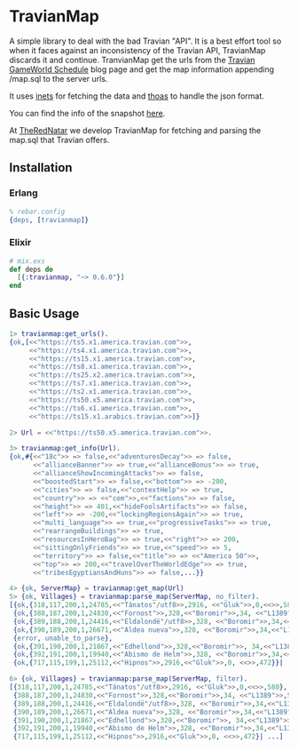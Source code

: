 # TravianMap

A simple library to deal with the bad Travian "API". It is a best effort tool so when it faces against
an inconsistency of the Travian API, TravianMap discards it and continue. TranvianMap get the urls from the
[Travian GameWorld Schedule](https://blog.travian.com/gameworld-schedule) blog page and get the map information appending /map.sql to the
server urls.

It uses [inets](https://www.erlang.org/doc/man/inets.html) for fetching the data and [thoas](https://github.com/lpil/thoas) to handle the json format.

You can find the info of the snapshot [here](https://github.com/SirWerto/travianmap/blob/master/src/travianmap_mapline.erl#L24).

At [TheRedNatar](https://www.therednatar.com/) we develop TravianMap for fetching and parsing the map.sql that Travian offers.


## Installation

### Erlang

```erlang
% rebar.config
{deps, [travianmap]}
```


### Elixir

```elixir
# mix.exs
def deps do
  [{:travianmap, "~> 0.6.0"}]
end
```



## Basic Usage

```erlang
1> travianmap:get_urls().
{ok,[<<"https://ts5.x1.america.travian.com">>,
     <<"https://ts4.x1.america.travian.com">>,
     <<"https://ts15.x1.america.travian.com">>,
     <<"https://ts8.x1.america.travian.com">>,
     <<"https://ts25.x2.america.travian.com">>,
     <<"https://ts7.x1.america.travian.com">>,
     <<"https://ts2.x1.america.travian.com">>,
     <<"https://ts50.x5.america.travian.com">>,
     <<"https://ts6.x1.america.travian.com">>,
     <<"https://ts15.x1.arabics.travian.com">>]}

2> Url = <<"https://ts50.x5.america.travian.com">>.

3> travianmap:get_info(Url).
{ok,#{<<"18c">> => false,<<"adventuresDecay">> => false,
      <<"allianceBanner">> => true,<<"allianceBonus">> => true,
      <<"allianceShowIncomingAttacks">> => false,
      <<"boostedStart">> => false,<<"bottom">> => -200,
      <<"cities">> => false,<<"contextHelp">> => true,
      <<"country">> => <<"com">>,<<"factions">> => false,
      <<"height">> => 401,<<"hideFoolsArtifacts">> => false,
      <<"left">> => -200,<<"lockingRegionsAgain">> => true,
      <<"multi_language">> => true,<<"progressiveTasks">> => true,
      <<"rearrangeBuildings">> => true,
      <<"resourcesInHeroBag">> => true,<<"right">> => 200,
      <<"sittingOnlyFriends">> => true,<<"speed">> => 5,
      <<"territory">> => false,<<"title">> => <<"America 50">>,
      <<"top">> => 200,<<"travelOverTheWorldEdge">> => true,
      <<"tribesEgyptiansAndHuns">> => false,...}}

4> {ok, ServerMap} = travianmap:get_map(Url)
5> {ok, Villages} = travianmap:parse_map(ServerMap, no_filter).
[{ok,{318,117,200,1,24785,<<"Tánatos"/utf8>>,2916, <<"Gluk">>,0,<<>>,580}},
 {ok,{388,187,200,1,24830,<<"Fornost">>,328,<<"Boromir">>,34, <<"L1389">>,542}},
 {ok,{389,188,200,1,24416,<<"Eldalondë"/utf8>>,328, <<"Boromir">>,34,<<"L1389">>,711}},
 {ok,{390,189,200,1,26671,<<"Aldea nueva">>,328, <<"Boromir">>,34,<<"L1389">>,98}},
 {error, unable_to_parse},
 {ok,{391,190,200,1,21867,<<"Edhellond">>,328,<<"Boromir">>, 34,<<"L1389">>,844}},
 {ok,{392,191,200,1,19940,<<"Abismo de Helm">>,328, <<"Boromir">>,34,<<"L1389">>,1009}},
 {ok,{717,115,199,1,25112,<<"Hipnos">>,2916,<<"Gluk">>,0, <<>>,472}}| ...]

6> {ok, Villages} = travianmap:parse_map(ServerMap, filter).
[{318,117,200,1,24785,<<"Tánatos"/utf8>>,2916, <<"Gluk">>,0,<<>>,580},
 {388,187,200,1,24830,<<"Fornost">>,328,<<"Boromir">>,34, <<"L1389">>,542},
 {389,188,200,1,24416,<<"Eldalondë"/utf8>>,328, <<"Boromir">>,34,<<"L1389">>,711},
 {390,189,200,1,26671,<<"Aldea nueva">>,328, <<"Boromir">>,34,<<"L1389">>,98},
 {391,190,200,1,21867,<<"Edhellond">>,328,<<"Boromir">>, 34,<<"L1389">>,844},
 {392,191,200,1,19940,<<"Abismo de Helm">>,328, <<"Boromir">>,34,<<"L1389">>,1009},
 {717,115,199,1,25112,<<"Hipnos">>,2916,<<"Gluk">>,0, <<>>,472}| ...]
```